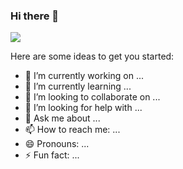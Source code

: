 ### Hi there 👋

![](https://i.pinimg.com/originals/28/71/e5/2871e5b6ed5e235de8f6877ebe4d884e.gif)

Here are some ideas to get you started:

- 🔭 I’m currently working on ...
- 🌱 I’m currently learning ...
- 👯 I’m looking to collaborate on ...
- 🤔 I’m looking for help with ...
- 💬 Ask me about ...
- 📫 How to reach me: ...
- 😄 Pronouns: ...
- ⚡ Fun fact: ...

